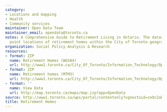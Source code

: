 ```yaml
---
category:
- Locations and mapping
- Health
- Community services
maintainer: Open Data Team
maintainer_email: opendata@toronto.ca
notes: A Comprehensive Guide to Retirement Living in Ontario. The dataset depicts
  point locations of retirement homes within the City of Toronto geographic area.
organization: Social Policy Analysis & Research
resources:
- format: ZIP
  name: Retirement Homes (WGS84)
  url: http://www1.toronto.ca/City_Of_Toronto/Information_Technology/Open_Data/Data_Sets/Assets/Files/Retirement_Homes_WGS84.zip
- format: ZIP
  name: Retirement homes (MTM3)
  url: http://www1.toronto.ca/City_Of_Toronto/Information_Technology/Open_Data/Data_Sets/Assets/Files/Retirement_Homes_mtm3.zip
- format: ''
  name: View Data
  url: http://map.toronto.ca/maps/map.jsp?app=OpenData
source: http://www1.toronto.ca/wps/portal/contentonly?vgnextoid=ce9c2abf8ff12310VgnVCM1000003dd60f89RCRD&vgnextchannel=1a66e03bb8d1e310VgnVCM10000071d60f89RCRD
title: Retirement Homes
---
```

